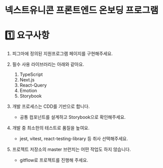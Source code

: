 # 넥스트유니콘 프론트엔드 온보딩 프로그램

# 1️⃣ 요구사항
1. 피그마에 정의된 지원프로그램 페이지를 구현해주세요.

2. 필수 사용 라이브러리는 아래와 같아요.
   1. TypeScript
   2. Next.js
   3. React-Query
   4. Emotion
   5. Storybook

3. 개발 프로세스는 CDD를 기반으로 합니다.
   - 공통 컴포넌트를 설계하고 Storybook으로 확인해주세요.

4. 개발 중 최소한의 테스트로 품질을 높여요.
   - jest, vitest, react-testing-library 등 취사 선택해주세요.

5. 프로젝트 저장소의 master 브런치는 어떤 작업도 하지 않습니다.
   - gitflow로 프로젝트를 진행해 주세요.

<br>
